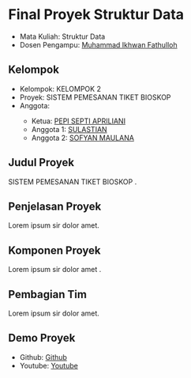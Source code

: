 # Final Proyek Struktur Data
<ul>
  <li>Mata Kuliah: Struktur Data</li>
  <li>Dosen Pengampu: <a href="https://github.com/Muhammad-Ikhwan-Fathulloh">Muhammad Ikhwan Fathulloh</a></li>
</ul>

## Kelompok
<ul>
  <li>Kelompok: KELOMPOK 2</li>
  <li>Proyek: SISTEM PEMESANAN TIKET BIOSKOP</li>
  <li>Anggota:</li>
  <ul>
    <li>Ketua: <a href="">PEPI SEPTI APRILIANI</a></li>
    <li>Anggota 1: <a href="">SULASTIAN </a></li>
    <li>Anggota 2: <a href="">SOFYAN MAULANA </a></li>
  </ul>
</ul>

## Judul Proyek
<p>SISTEM PEMESANAN TIKET BIOSKOP .</p>

## Penjelasan Proyek
<p>Lorem ipsum sir dolor amet.</p>

## Komponen Proyek
<p>Lorem ipsum sir dolor amet .</p>

## Pembagian Tim
<p>Lorem ipsum sir dolor amet.</p>

## Demo Proyek
<ul>
  <li>Github: <a href="">Github</a></li>
  <li>Youtube: <a href="">Youtube</a></li>
</ul>
